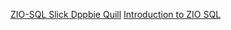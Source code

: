 [ZIO-SQL Slick Dppbie Quill](https://scalac.io/blog/zio-sql-type-safe-sql-for-zio-applications/)
[Introduction to ZIO SQL](https://zio.dev/zio-sql/)
